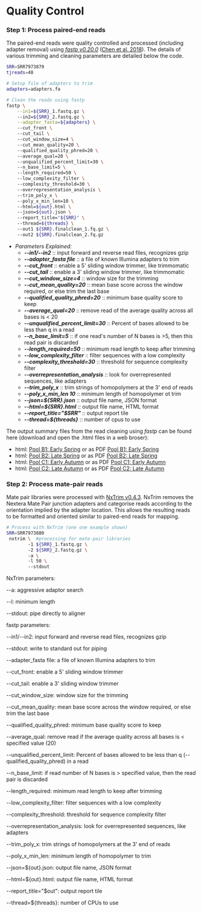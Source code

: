 # **Quality Control**
### Step 1: Process paired-end reads

The paired-end reads were quality controlled and processed (including adapter removal) using [*fastp v0.20.0*](https://github.com/OpenGene/fastp) ([Chen et al. 2018](https://doi.org/10.1093/bioinformatics/bty560)). The details of various trimming and cleaning parameters are detailed below the code.

```bash
SRR=SRR7973879
tjreads=48

# Setup file of adapters to trim
adapters=adapters.fa

# Clean the reads using fastp
fastp \
    --in1=${SRR}_1.fastq.gz \ 
    --in2=${SRR}_2.fastq.gz \
    --adapter_fasta=${adapters} \ 
    --cut_front \ 
    --cut_tail \ 
    --cut_window_size=4 \ 
    --cut_mean_quality=20 \ 
    --qualified_quality_phred=20 \ 
    --average_qual=20 \ 
    --unqualified_percent_limit=30 \ 
    --n_base_limit=5 \ 
    --length_required=50 \ 
    --low_complexity_filter \ 
    --complexity_threshold=30 \ 
    --overrepresentation_analysis \ 
    --trim_poly_x \ 
    --poly_x_min_len=10 \ 
    --html=${out}.html \ 
    --json=${out}.json \ 
    --report_title="${SRR}" \ 
    --thread=${threads} \ 
    --out1 ${SRR}.finalclean_1.fq.gz \ 
    --out2 ${SRR}.finalclean_2.fq.gz
```
- _Parameters Explained:_
  - ***--in1/--in2*** :: input forward and reverse read files, recognizes gzip
  - ***--adapter_fasta file*** :: a file of known Illumina adapters to trim
  - ***--cut_front*** :: enable a 5' sliding window trimmer, like trimmomatic
  - ***--cut_tail*** :: enable a 3' sliding window trimmer, like trimmomatic
  - ***--cut_window_size=4*** :: window size for the trimming
  - ***--cut_mean_quality=20*** :: mean base score across the window required, or else trim the last base
  - ***--qualified_quality_phred=20*** :: minimum base quality score to keep
  - ***--average_qual=20*** :: remove read of the average quality across all bases is < 20
  - ***--unqualified_percent_limit=30*** :: Percent of bases allowed to be less than q in a read
  - ***--n_base_limit=5*** :: if one read's number of N bases is >5, then this read pair is discarded
  - ***--length_required=50*** :: minimum read length to keep after trimming
  - ***--low_complexity_filter*** :: filter sequences with a low complexity
  - ***--complexity_threshold=30*** :: threshold for sequence complexity filter
  - ***--overrepresentation_analysis*** :: look for overrepresented sequences, like adapters
  - ***--trim_poly_x*** :: trim strings of homopolymers at the 3' end of reads
  - ***--poly_x_min_len 10*** :: minimum length of homopolymer ot trim
  - ***--json=${SRR}.json*** :: output file name, JSON format
  - ***--html=${SRR}.html*** :: output file name, HTML format
  - ***--report_title="$SRR"*** :: output report tile
  - ***--thread=${threads}***  :: number of cpus to use

The output summary files from the read cleaning using _fastp_ can be found here (download and open the .html files in a web broser):
- html: [Pool B1: Early Spring](./data/B1.html) or as PDF [Pool B1: Early Spring](./data/B1.pdf)
- html: [Pool B2: Late Spring](./data/B2.html) or as PDF [Pool B2: Late Spring](./data/B2.pdf)
- html: [Pool C1: Early Autumn](./data/C1.html) or as PDF [Pool C1: Early Autumn](./data/C1.pdf)
- html: [Pool C2: Late Autumn](./data/C2.html) or as PDF [Pool C2: Late Autumn](./data/C2.pdf)



### Step 2: Process mate-pair reads
Mate pair libraries were processed with [NxTrim v0.4.3](https://github.com/sequencing/NxTrim). NxTrim removes the Nextera Mate Pair junction adapters and categorise reads according to the orientation implied by the adapter location. This allows the resulting reads to be formatted and oriented similar to paired-end reads for mapping.

```bash
# Process with NxTrim (one one example shown)
SRR=SRR7973880
 nxtrim \  #processing for mate-pair libraries
        -1 ${SRR}_1.fastq.gz \ 
        -2 ${SRR}_2.fastq.gz \ 
        -a \ 
        -l 50 \ 
        --stdout
```
NxTrim parameters:

--a: aggressive adaptor search

--l: minimum length 

--stdout: pipe directly to aligner 



fastp parameters: 

--in1/--in2: input forward and reverse read files, recognizes gzip

--stdout: write to standard out for piping

--adapter_fasta file: a file of known Illumina adapters to trim

--cut_front: enable a 5' sliding window trimmer

--cut_tail: enable a 3' sliding window trimmer

--cut_window_size: window size for the trimming

--cut_mean_quality: mean base score across the window required, or else trim the last base

--qualified_quality_phred: minimum base quality score to keep

--average_qual: remove read if the average quality across all bases is < specified value (20)

--unqualified_percent_limit: Percent of bases allowed to be less than q (--qualified_quality_phred) in a read

--n_base_limit: if read number of N bases is > specified value, then the read pair is discarded

--length_required: minimum read length to keep after trimming

--low_complexity_filter: filter sequences with a low complexity

--complexity_threshold: threshold for sequence complexity filter

--overrepresentation_analysis: look for overrepresented sequences, like adapters

--trim_poly_x: trim strings of homopolymers at the 3' end of reads

--poly_x_min_len: minimum length of homopolymer to trim

--json=${out}.json: output file name, JSON format

--html=${out}.html: output file name, HTML format

--report_title="$out": output report tile

--thread=${threads}: number of CPUs to use




